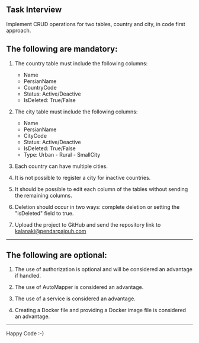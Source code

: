 Task Interview
------------------------------------------------------------------------------------------------------
Implement CRUD operations for two tables, country and city, in code first approach.



The following are mandatory:
------------------------------------------------------------------------------------------------------
1. The country table must include the following columns:
   - Name
   - PersianName
   - CountryCode
   - Status: Active/Deactive
   - IsDeleted: True/False

2. The city table must include the following columns:
   - Name
   - PersianName
   - CityCode
   - Status: Active/Deactive
   - IsDeleted: True/False
   - Type: Urban - Rural - SmallCity

3. Each country can have multiple cities.

4. It is not possible to register a city for inactive countries.

5. It should be possible to edit each column of the tables without sending the remaining columns.

6. Deletion should occur in two ways: complete deletion or setting the "isDeleted" field to true.

7. Upload the project to GitHub and send the repository link to kalanaki@pendarpajouh.com
------------------------------------------------------------------------------------------------------



The following are optional:
------------------------------------------------------------------------------------------------------
1. The use of authorization is optional and will be considered an advantage if handled.

2. The use of AutoMapper is considered an advantage.

3. The use of a service is considered an advantage.

4. Creating a Docker file and providing a Docker image file is considered an advantage.
------------------------------------------------------------------------------------------------------

Happy Code :-)